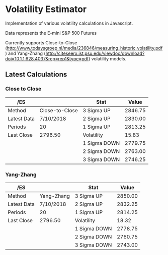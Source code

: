 # Volatility Estimator
Implementation of various volatility calculations in Javascript.

Data represents the E-mini S&P 500 Futures

Currently supports Close-to-Close (http://www.todaysgroep.nl/media/236846/measuring_historic_volatility.pdf) and Yang-Zhang (http://citeseerx.ist.psu.edu/viewdoc/download?doi=10.1.1.628.4037&rep=rep1&type=pdf) volatility models.


## Latest Calculations

### Close to Close

| /ES         |                | Stat          | Value    |
| ----------- | -------------- | ------------- | -------- |
| Method      | Close-to-Close |  3 Sigma UP   |  2846.75 |
| Latest Data | 7/10/2018      |  2 Sigma UP   |  2830.00 |
| Periods     | 20             |  1 Sigma UP   |  2813.25 |
| Last Close  | 2796.50        |  Volatility   |   15.83  |
|             |                | 1 Sigma DOWN  |  2779.75 |
|             |                | 2 Sigma DOWN  |  2763.00 |
|             |                | 3 Sigma DOWN  |  2746.25 |



### Yang-Zhang 

| /ES         |                | Stat          | Value    |
| ----------- | -------------- | ------------- | -------- |
| Method      | Yang-Zhang     |  3 Sigma UP   |  2850.00 |
| Latest Data | 7/10/2018      |  2 Sigma UP   |  2832.25 |
| Periods     | 20             |  1 Sigma UP   |  2814.25 |
| Last Close  | 2796.50        |  Volatility   |   18.32  |
|             |                | 1 Sigma DOWN  |  2778.75 |
|             |                | 2 Sigma DOWN  |  2760.75 |
|             |                | 3 Sigma DOWN  |  2743.00 |

